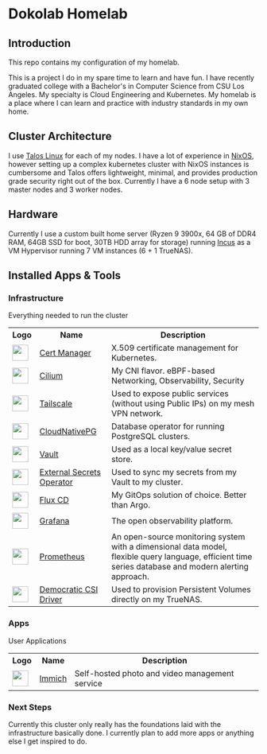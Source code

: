 # Dokolab Homelab

## Introduction
This repo contains my configuration of my homelab.

This is a project I do in my spare time to learn and have fun. I have recently graduated college with a Bachelor's in Computer Science from CSU Los Angeles. My specialty is Cloud Engineering and Kubernetes. My homelab is a place where I can learn and practice with industry standards in my own home.

## Cluster Architecture
I use [Talos Linux](https://www.talos.dev/) for each of my nodes. I have a lot of experience in [NixOS](https://nixos.org/), however setting up a complex kubernetes cluster with NixOS instances is cumbersome and Talos offers lightweight, minimal, and provides production grade security right out of the box. Currently I have a 6 node setup with 3 master nodes and 3 worker nodes.

## Hardware
Currently I use a custom built home server (Ryzen 9 3900x, 64 GB of DDR4 RAM, 64GB SSD for boot, 30TB HDD array for storage) running [Incus](https://linuxcontainers.org/incus/) as a VM Hypervisor running 7 VM instances (6 + 1 TrueNAS).




## Installed Apps & Tools
### Infrastructure
Everything needed to run the cluster
<table>
    <tr>
        <th>Logo</th>
        <th>Name</th>
        <th>Description</th>
    </tr>
    <tr>
        <td><img width="32" src="https://cdn.jsdelivr.net/gh/walkxcode/dashboard-icons/svg/cert-manager.svg"></td>
        <td><a href="https://cert-manager.io/">Cert Manager</a></td>
        <td>X.509 certificate management for Kubernetes.</td>
    </tr>
    <tr>
        <td><img width="32" src="https://cdn.jsdelivr.net/gh/homarr-labs/dashboard-icons/svg/cilium.svg"></td>
        <td><a href="https://cilium.io/">Cilium</a></td>
        <td>My CNI flavor. eBPF-based Networking, Observability, Security</td>
    </tr>
    <tr>
        <td><img width="32" src="https://is1-ssl.mzstatic.com/image/thumb/Purple221/v4/cd/61/dc/cd61dce4-ab78-64b0-95cc-14bd9dc3b11f/AppIcon-0-0-85-220-0-0-4-0-2x-0-0-0.png/1200x630bb.png"></td>
        <td><a href="https://developers.cloudflare.com/cloudflare-one/">Tailscale</a></td>
        <td>Used to expose public services (without using Public IPs) on my mesh VPN network.</td>
    </tr>
    <tr>
        <td><img width="32" src="https://cdn.jsdelivr.net/gh/homarr-labs/dashboard-icons/svg/postgresql.svg"></td>
        <td><a href="https://cloudnative-pg.io/">CloudNativePG</a></td>
        <td>Database operator for running PostgreSQL clusters.</td>
    </tr>
    <tr>
        <td><img width="32" src="https://marketplace-assets.digitalocean.com/logos/hashicorpvault.svg"></td>
        <td><a href="https://www.hashicorp.com/en/products/vault">Vault</a></td>
        <td>Used as a local key/value secret store.</td>
    </tr>
    <tr>
        <td><img width="32" src="https://www.svgrepo.com/download/477066/lock.svg"></td>
        <td><a href="https://external-secrets.io/latest/">External Secrets Operator</a></td>
        <td>Used to sync my secrets from my Vault to my cluster.</td>
    </tr>
    <tr>
        <td><img width="32" src="https://cdn.jsdelivr.net/gh/homarr-labs/dashboard-icons/svg/flux-cd.svg"></td>
        <td><a href="https://fluxcd.io/">Flux CD</a></td>
        <td>My GitOps solution of choice. Better than Argo.</td>
    </tr>
    <tr>
        <td><img width="32" src="https://cdn.jsdelivr.net/gh/walkxcode/dashboard-icons/svg/grafana.svg"></td>
        <td><a href="https://grafana.com/">Grafana</a></td>
        <td>The open observability platform.</td>
    </tr>
    <tr>
        <td><img width="32" src="https://cdn.jsdelivr.net/gh/walkxcode/dashboard-icons/svg/prometheus.svg"></td>
        <td><a href="https://prometheus.io/">Prometheus</a></td>
        <td>An open-source monitoring system with a dimensional data model, flexible query language, efficient time series database and modern alerting approach.</td>
    </tr>
    <tr>
        <td><img width="32" src="https://www.svgrepo.com/show/414732/democracy-esteem-regard.svg"></td>
        <td><a href="https://github.com/democratic-csi/democratic-csi">Democratic CSI Driver</a></td>
        <td>Used to provision Persistent Volumes directly on my TrueNAS.</td>
    </tr>
</table>

### Apps
User Applications
<table>
    <tr>
        <th>Logo</th>
        <th>Name</th>
        <th>Description</th>
    </tr>
    <tr>
        <td><img width="32" src="https://play-lh.googleusercontent.com/nJsRIdtaot1-FKH3kiRem4kjqUU1-_0hd_64qZH0BgtzUecYfWLCDfpk2nNVul8hOrw"></td>
        <td><a href="https://immich.app/">Immich</a></td>
        <td>Self-hosted photo and video management service</td>
    </tr>
</table>

### Next Steps
Currently this cluster only really has the foundations laid with the infrastructure basically done. I currently plan to add more apps or anything else I get inspired to do.
